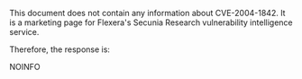 This document does not contain any information about CVE-2004-1842. It is a marketing page for Flexera's Secunia Research vulnerability intelligence service.

Therefore, the response is:

NOINFO